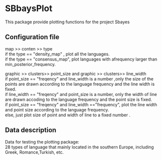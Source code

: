 # SBbaysPlot
 This package provide plotting functions for the project Sbayes



## Configuration file
map >> conten >> type<br>
if the type == "density_map" , plot all the languages.<br>
if the type == "consensus_map", plot languages with afrequency larger than min_posterior_frequency.<br>

graphic >> clusters>> point_size and graphic >> clusters>> line_width<br>
if point_size == "freqency" and line_width is a number ,only the size of the points are drawn according to the language frequency and the line width is fixed.<br>
if line_width == "freqency" and point_size is a number, only the width of line are drawn accoding to the language frequency and the point size is fixed.<br>
if point_size == "freqency" and line_width =="frequency", plot the line width and point size according  to the language frequency.<br>
else, just plot size of point and width of line to a fixed number .


## Data description
Data for testing the plotting package:<br>
28 types of language that mainly located in the southern Europe, including Greek, Romance,Turkish, etc.



